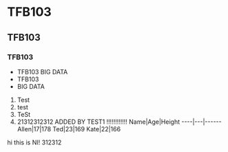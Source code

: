 # TFB103
## TFB103
### TFB103
- TFB103 BIG DATA
- TFB103
- BIG DATA
1. Test
2. test
3. TeSt
4. 21312312312 ADDED BY TEST1 !!!!!!!!!!!!
Name|Age|Height
----|---|------
Allen|17|178
Ted|23|169
Kate|22|166



hi this is NI!
312312

